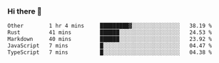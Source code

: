 ### Hi there 👋

<!--
**WShiBin/WShiBin** is a ✨ _special_ ✨ repository because its `README.md` (this file) appears on your GitHub profile.

Here are some ideas to get you started:

- 🔭 I’m currently working on ...
- 🌱 I’m currently learning ...
- 👯 I’m looking to collaborate on ...
- 🤔 I’m looking for help with ...
- 💬 Ask me about ...
- 📫 How to reach me: ...
- 😄 Pronouns: ...
- ⚡ Fun fact: ...
-->

<!--START_SECTION:waka-->

```txt
Other        1 hr 4 mins     █████████▓░░░░░░░░░░░░░░░   38.19 %
Rust         41 mins         ██████░░░░░░░░░░░░░░░░░░░   24.53 %
Markdown     40 mins         ██████░░░░░░░░░░░░░░░░░░░   23.92 %
JavaScript   7 mins          █░░░░░░░░░░░░░░░░░░░░░░░░   04.47 %
TypeScript   7 mins          █░░░░░░░░░░░░░░░░░░░░░░░░   04.38 %
```

<!--END_SECTION:waka-->
